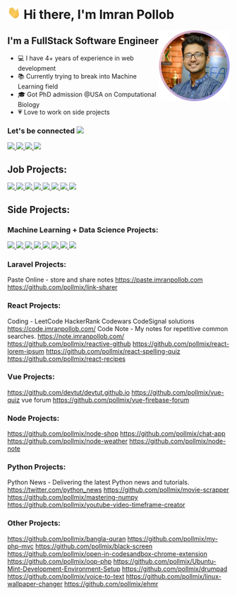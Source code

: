 # <img width="30px" src="./src/hi.gif" /> Hi there, I'm Imran Pollob

<img align="right" alt="imran pollob" height="160px" src="./src/imran-pollob.png"/>

## I'm a FullStack Software Engineer

- 💻 I have 4+ years of experience in web development
- 📚 Currently trying to break into Machine Learning field
- 🎓 Got PhD admission @USA on Computational Biology
- 💗 Love to work on side projects

### Let's be connected <img src="https://media.tenor.com/images/ed9e1f0647aaa26fcefd9b4a11fc05c7/tenor.gif" width="30px">

<a href="mailto:imranpollob.iitju@gmail.com">
  <img src="https://img.shields.io/badge/imranpollob.iitju@gmail.com-D14836?style=for-the-badge&logo=gmail&logoColor=white"  />
</a>

<a href="https://imranpollob.com">
  <img src="https://img.shields.io/badge/imranpollob.com-00D564?style=for-the-badge&logo=internetexplorer&logoColor=white"  />
</a>

<a href="https://www.linkedin.com/in/pollmix">
  <img src="https://img.shields.io/badge/pollmix-0077B5?style=for-the-badge&logo=linkedin&logoColor=white"  />
</a>

<a href="https://facebook.com/pollmix">
  <img src="https://img.shields.io/badge/pollmix-1877F2?style=for-the-badge&logo=facebook&logoColor=white"  />
</a>

## Job Projects:

<a href="https://volueinsight.com/">
  <img src="https://img.shields.io/badge/VolueInsight | Forecasts & Consulting Energy Market-white?style=flat&logo=python&logoColor=white&labelColor=3776AB" />
</a>

<a href="https://www.cefalo.com/en/career">
  <img src="https://img.shields.io/badge/Cefalo Recruitment App (Frontend)-white?style=flat&logo=vuedotjs&logoColor=white&labelColor=4FC08D" />
</a>

<a href="https://www.cefalo.com/en/career">
  <img src="https://img.shields.io/badge/Cefalo Recruitment App (Backend)-white?style=flat&logo=laravel&logoColor=white&labelColor=FF2D20" />
</a>

<a href="https://owllark.com/">
  <img src="https://img.shields.io/badge/Owl + Lark | Ecommerce-white?style=flat&logo=wordpress&logoColor=white&labelColor=21759B" />
</a>

<a href="https://www.seebiz.com/">
  <img src="https://img.shields.io/badge/SeeBiz | Business Social Network-white?style=flat&logo=nodedotjs&logoColor=white&labelColor=339933" />
</a>

<a href="https://www.seebiz.com/inventory/">
  <img src="https://img.shields.io/badge/SeeBiz Inventory (Backend)-white?style=flat&logo=laravel&logoColor=white&labelColor=FF2D20" />
</a>

<a href="https://www.seebiz.com/inventory/">
  <img src="https://img.shields.io/badge/SeeBiz Inventory (Frontend)-white?style=flat&logo=react&logoColor=white&labelColor=61DAFB" />
</a>

<a href="https://excelsior-express.net/">
  <img src="https://img.shields.io/badge/Excelsior Express | Courier Service-white?style=flat&logo=laravel&logoColor=white&labelColor=FF2D20" />
</a>

## Side Projects:

### Machine Learning + Data Science Projects:

<a href="https://github.com/pollmix/pytorch-chatbot">
  <img src="https://img.shields.io/badge/Sentiment Analysis-white?style=flat&logo=pytorch&logoColor=white&labelColor=EE4C2C" />
</a>

<a href="https://github.com/pollmix/sentiment-analysis">
  <img src="https://img.shields.io/badge/Fake Handwritten Digits-white?style=flat&logo=pytorch&logoColor=white&labelColor=EE4C2C" />
</a>

<a href="https://github.com/pollmix/fake-handwritten-digits">
  <img src="https://img.shields.io/badge/Chatbot-white?style=flat&logo=pytorch&logoColor=white&labelColor=EE4C2C" />
</a>

<a href="https://github.com/pollmix/ai-translation">
  <img src="https://img.shields.io/badge/AI Translation-white?style=flat&logo=pytorch&logoColor=white&labelColor=EE4C2C" />
</a>

<a href="https://github.com/pollmix/predict-language-of-a-name">
  <img src="https://img.shields.io/badge/Predict Language Of A Name-white?style=flat&logo=pytorch&logoColor=white&labelColor=EE4C2C" />
</a>

<a href="https://github.com/pollmix/covid-detection-from-xray">
  <img src="https://img.shields.io/badge/COVID Detection From Xray-white?style=flat&logo=pytorch&logoColor=white&labelColor=EE4C2C" />
</a>

<a href="https://github.com/pollmix/covid-tracking-using-r">
  <img src="https://img.shields.io/badge/COVID Tracking-white?style=flat&logo=r&logoColor=white&labelColor=276DC3" />
</a>

<a href="https://github.com/pollmix/covid-tracking-using-r">
  <img src="https://img.shields.io/badge/COVID Data Analysis-white?style=flat&logo=r&logoColor=white&labelColor=276DC3" />
</a>

### Laravel Projects:

Paste Online - store and share notes https://paste.imranpollob.com
https://github.com/pollmix/link-sharer

### React Projects:

Coding - LeetCode HackerRank Codewars CodeSignal solutions https://code.imranpollob.com/
Code Note - My notes for repetitive common searches. https://note.imranpollob.com/
https://github.com/pollmix/reactive-github
https://github.com/pollmix/react-lorem-ipsum
https://github.com/pollmix/react-spelling-quiz
https://github.com/pollmix/react-recipes

### Vue Projects:

https://github.com/devtut/devtut.github.io
https://github.com/pollmix/vue-quiz
vue forum https://github.com/pollmix/vue-firebase-forum

### Node Projects:

https://github.com/pollmix/node-shop
https://github.com/pollmix/chat-app
https://github.com/pollmix/node-weather
https://github.com/pollmix/node-note

### Python Projects:

Python News - Delivering the latest Python news and tutorials. https://twitter.com/python_news
https://github.com/pollmix/movie-scrapper
https://github.com/pollmix/mastering-numpy
https://github.com/pollmix/youtube-video-timeframe-creator

### Other Projects:

https://github.com/pollmix/bangla-quran
https://github.com/pollmix/my-php-mvc
https://github.com/pollmix/black-screen
https://github.com/pollmix/open-in-codesandbox-chrome-extension
https://github.com/pollmix/oop-php
https://github.com/pollmix/Ubuntu-Mint-Development-Environment-Setup
https://github.com/pollmix/drumpad
https://github.com/pollmix/voice-to-text
https://github.com/pollmix/linux-wallpaper-changer
https://github.com/pollmix/ehmr
